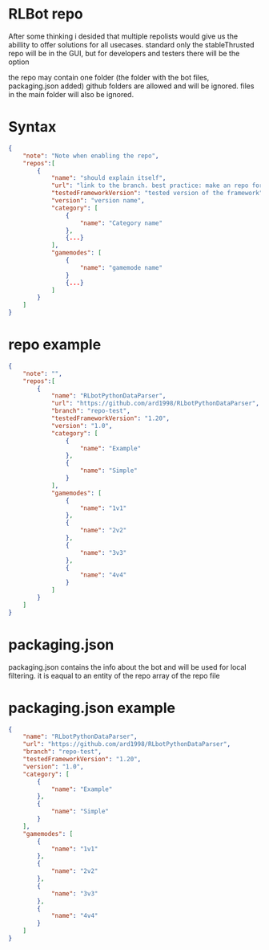 # RLBot repo

After some thinking i desided that multiple repolists would give us the abillity to offer solutions for all usecases. standard only the stableThrusted repo will be in the GUI, but for developers and testers there will be the option

the repo may contain one folder (the folder with the bot files, packaging.json added) github folders are allowed and will be ignored. files in the main folder will also be ignored.

# Syntax
```json
{
	"note": "Note when enabling the repo",
	"repos":[
		{
			"name": "should explain itself",
			"url": "link to the branch. best practice: make an repo for each version",
			"testedFrameworkVersion": "tested version of the framework",
			"version": "version name",
			"category": [
				{
					"name": "Category name"
				},
				{...}
			],
			"gamemodes": [
				{
					"name": "gamemode name"
				}
				{...}
			] 
		}
	]
}
```

# repo example
```json
{
	"note": "",
	"repos":[
		{
			"name": "RLbotPythonDataParser",
			"url": "https://github.com/ard1998/RLbotPythonDataParser",
			"branch": "repo-test",
			"testedFrameworkVersion": "1.20",
			"version": "1.0",
			"category": [
				{
					"name": "Example"
				},
				{
					"name": "Simple"
				}
			],
			"gamemodes": [
				{
					"name": "1v1"
				},
				{
					"name": "2v2"
				},
				{
					"name": "3v3"
				},
				{
					"name": "4v4"
				}
			] 
		}
	]
}

```


# packaging.json
packaging.json contains the info about the bot and will be used for local filtering. it is eaqual to an entity of the repo array of the repo file


# packaging.json example
```json
{
	"name": "RLbotPythonDataParser",
	"url": "https://github.com/ard1998/RLbotPythonDataParser",
	"branch": "repo-test",
	"testedFrameworkVersion": "1.20",
	"version": "1.0",
	"category": [
		{
			"name": "Example"
		},
		{
			"name": "Simple"
		}
	],
	"gamemodes": [
		{
			"name": "1v1"
		},
		{
			"name": "2v2"
		},
		{
			"name": "3v3"
		},
		{
			"name": "4v4"
		}
	] 
}
```
